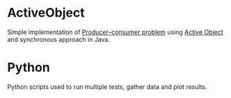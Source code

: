 # ActiveObject
Simple implementation of [Producer–consumer problem](https://en.wikipedia.org/wiki/Producer%E2%80%93consumer_problem) using [Active Object](https://en.wikipedia.org/wiki/Active_object) and synchronous approach in Java. 

# Python
Python scripts used to run multiple tests, gather data and plot results.
